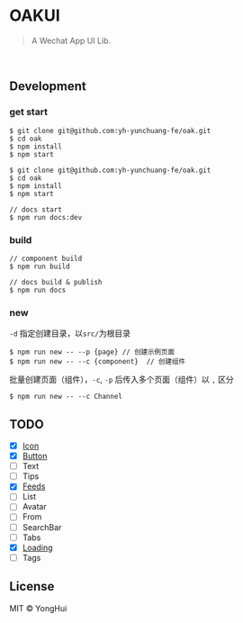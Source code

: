 # OAKUI
> A Wechat App UI Lib.
<br/>

## Development

### get start
```code
$ git clone git@github.com:yh-yunchuang-fe/oak.git
$ cd oak
$ npm install
$ npm start
```

```code
$ git clone git@github.com:yh-yunchuang-fe/oak.git
$ cd oak
$ npm install
$ npm start

// docs start
$ npm run docs:dev
```

### build
```code
// component build
$ npm run build 

// docs build & publish
$ npm run docs 
```

### new
`-d` 指定创建目录，以`src/`为根目录
```code
$ npm run new -- --p {page} // 创建示例页面
$ npm run new -- --c {component}  // 创建组件
```

批量创建页面（组件），`-c`, `-p` 后传入多个页面（组件）以 `,` 区分
```code
$ npm run new -- --c Channel
```

## TODO

- [x] [Icon](https://github.com/yh-yunchuang-fe/oak/blob/develop/src/packages/Icon/)
- [x] [Button](https://github.com/yh-yunchuang-fe/oak/blob/develop/src/packages/Button/)
- [ ] Text
- [ ] Tips
- [x] [Feeds](https://github.com/yh-yunchuang-fe/oak/blob/develop/src/packages/Feeds/)
- [ ] List
- [ ] Avatar
- [ ] From
- [ ] SearchBar
- [ ] Tabs
- [x] [Loading](https://github.com/yh-yunchuang-fe/oak/blob/develop/src/packages/Loading/)
- [ ] Tags

## License
MIT © YongHui

